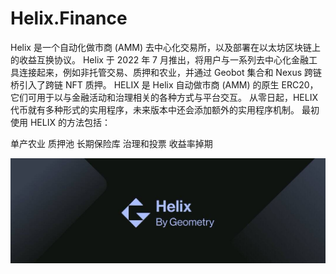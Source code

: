 # Helix.Finance

Helix 是一个自动化做市商 (AMM) 去中心化交易所，以及部署在以太坊区块链上的收益互换协议。
Helix 于 2022 年 7 月推出，将用户与一系列去中心化金融工具连接起来，例如非托管交易、质押和农业，并通过 Geobot 集合和 Nexus 跨链桥引入了跨链 NFT 质押。
HELIX 是 Helix 自动做市商 (AMM) 的原生 ERC20，它们可用于以与金融活动和治理相关的各种方式与平台交互。
从零日起，HELIX 代币就有多种形式的实用程序，未来版本中还会添加额外的实用程序机制。
最初使用 HELIX 的方法包括：

   单产农业
   质押池
   长期保险库
   治理和投票
   收益率掉期

![1080x360](1080x360.jpg)


